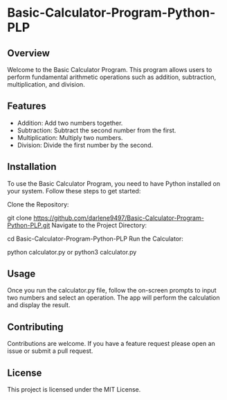 # Basic-Calculator-Program-Python-PLP
## Overview
Welcome to the Basic Calculator Program. This program allows users to perform fundamental arithmetic operations such as addition, subtraction, multiplication, and division.

## Features
- Addition: Add two numbers together.
- Subtraction: Subtract the second number from the first.
- Multiplication: Multiply two numbers.
- Division: Divide the first number by the second.

## Installation
To use the Basic Calculator Program, you need to have Python installed on your system. Follow these steps to get started:

Clone the Repository:

git clone https://github.com/darlene9497/Basic-Calculator-Program-Python-PLP.git
Navigate to the Project Directory:

cd Basic-Calculator-Program-Python-PLP
Run the Calculator:

python calculator.py or python3 calculator.py

## Usage
Once you run the calculator.py file, follow the on-screen prompts to input two numbers and select an operation. The app will perform the calculation and display the result.

## Contributing
Contributions are welcome. If you have a feature request please open an issue or submit a pull request.

## License
This project is licensed under the MIT License.